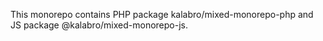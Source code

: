 This monorepo contains PHP package kalabro/mixed-monorepo-php
and JS package @kalabro/mixed-monorepo-js.